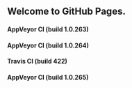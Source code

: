 ## Welcome to GitHub Pages.

#### AppVeyor CI (build 1.0.263)

#### AppVeyor CI (build 1.0.264)

#### Travis CI (build 422)

#### AppVeyor CI (build 1.0.265)
